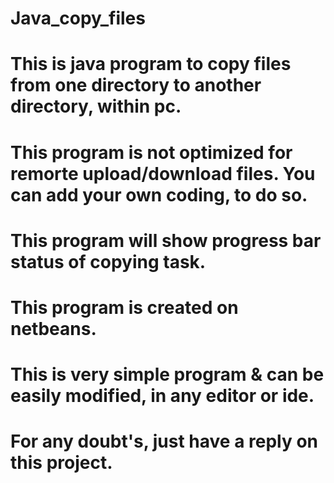 # Java_copy_files
# This is java program to copy files from one directory to another directory, within pc.
# This program is not optimized for remorte upload/download files. You can add your own coding, to do so.
# This program will show progress bar status of copying task.
# This program is created on netbeans.
# This is very simple program & can be easily modified, in any editor or ide.
# For any doubt's, just have a reply on this project. 
